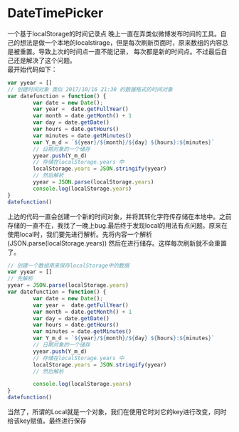 # DateTimePicker
一个基于localStorage的时间记录点
晚上一直在弄类似微博发布时间的工具。自己的想法是做一个本地的localstirage，但是每次刷新页面时，原来数组的内容总是被重置。导致上次的时间点一直不能记录，
每次都是新的时间点。不过最后自己还是解决了这个问题。<br/>
最开始代码如下：
``` javascript
var yyear = []
// 创建时间对象 类似 2017/10/16 21:30 的数据格式的时间对象
var datefunction = function() {
        var date = new Date();
        var year =  date.getFullYear()
        var month = date.getMonth() + 1
        var day = date.getDate()
        var hours = date.getHours()
        var minutes = date.getMinutes()
        var Y_m_d = `${year}/${month}/${day} ${hours}:${minutes}`
        // 日期对象的一个储存
        yyear.push(Y_m_d)
        // 存储在localStorage.years 中 
        localStorage.years = JSON.stringify(yyear)
        // 然后解析 
        yyear = JSON.parse(localStorage.years)
        console.log(localStorage.years)
}
datefunction()
```
上边的代码一直会创建一个新的时间对象，并将其转化字符传存储在本地中。之前存储的一直不在，我找了一晚上bug.最后终于发现local的用法有点问题。原来在使用local时，我们要先进行解析。先将内容一个解析(JSON.parse(localStorage.years)) 然后在进行储存。这样每次刷新就不会重置了。
``` javascript
// 创建一个数组用来保存localStorage中的数据
var yyear = []
// 先解析
yyear = JSON.parse(localStorage.years)
var datefunction = function() {
        var date = new Date();
        var year =  date.getFullYear()
        var month = date.getMonth() + 1
        var day = date.getDate()
        var hours = date.getHours()
        var minutes = date.getMinutes()
        var Y_m_d = `${year}/${month}/${day} ${hours}:${minutes}`
        // 日期对象的一个储存
        yyear.push(Y_m_d)
        // 存储在localStorage.years 中
        localStorage.years = JSON.stringify(yyear)
        // 然后解析

        console.log(localStorage.years)
}
datefunction()
```
当然了，所谓的Local就是一个对象，我们在使用它时对它的key进行改变，同时给该key赋值。最终进行保存
